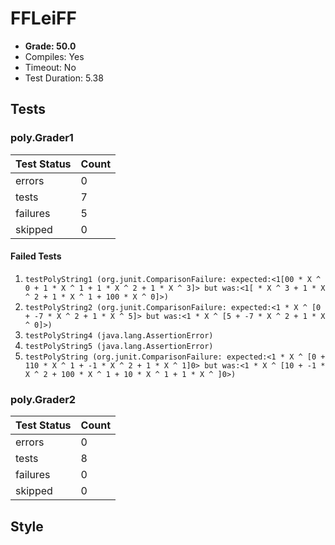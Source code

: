 # FFLeiFF

+ **Grade: 50.0**
+ Compiles: Yes
+ Timeout:  No
+ Test Duration: 5.38

## Tests
### poly.Grader1
| Test Status | Count |
| ----------- | ----- |
|errors|0|
|tests|7|
|failures|5|
|skipped|0|
#### Failed Tests
1. `testPolyString1 (org.junit.ComparisonFailure: expected:<1[00 * X ^ 0 + 1 * X ^ 1 + 1 * X ^ 2 + 1 * X ^ 3]> but was:<1[ * X ^ 3 + 1 * X ^ 2 + 1 * X ^ 1 + 100 * X ^ 0]>)`
1. `testPolyString2 (org.junit.ComparisonFailure: expected:<1 * X ^ [0 + -7 * X ^ 2 + 1 * X ^ 5]> but was:<1 * X ^ [5 + -7 * X ^ 2 + 1 * X ^ 0]>)`
1. `testPolyString4 (java.lang.AssertionError)`
1. `testPolyString5 (java.lang.AssertionError)`
1. `testPolyString (org.junit.ComparisonFailure: expected:<1 * X ^ [0 + 110 * X ^ 1 + -1 * X ^ 2 + 1 * X ^ 1]0> but was:<1 * X ^ [10 + -1 * X ^ 2 + 100 * X ^ 1 + 10 * X ^ 1 + 1 * X ^ ]0>)`
### poly.Grader2
| Test Status | Count |
| ----------- | ----- |
|errors|0|
|tests|8|
|failures|0|
|skipped|0|

## Style


